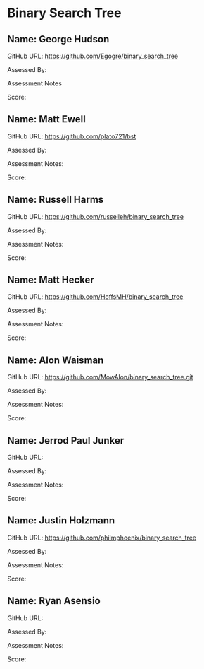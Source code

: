 # Binary Search Tree 

## Name: George Hudson

GitHub URL: https://github.com/Egogre/binary_search_tree

Assessed By:

Assessment Notes

Score:



## Name: Matt Ewell

GitHub URL: https://github.com/plato721/bst

Assessed By:

Assessment Notes:

Score:



## Name: Russell Harms

GitHub URL: https://github.com/russelleh/binary_search_tree

Assessed By:

Assessment Notes:

Score:



## Name: Matt Hecker

GitHub URL: https://github.com/HoffsMH/binary_search_tree

Assessed By:

Assessment Notes:

Score:



## Name: Alon Waisman

GitHub URL: https://github.com/MowAlon/binary_search_tree.git

Assessed By:

Assessment Notes:

Score:



## Name: Jerrod Paul Junker

GitHub URL:

Assessed By:

Assessment Notes:

Score:




## Name: Justin Holzmann

GitHub URL: https://github.com/philmphoenix/binary_search_tree

Assessed By:

Assessment Notes:

Score:



## Name: Ryan Asensio

GitHub URL:

Assessed By:

Assessment Notes:

Score:
